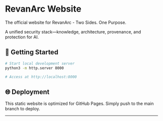 # RevanArc Website

The official website for RevanArc - Two Sides. One Purpose.

A unified security stack—knowledge, architecture, provenance, and protection for AI.

## 🚀 Getting Started

```bash
# Start local development server
python3 -m http.server 8000

# Access at http://localhost:8000
```

## 🌐 Deployment

This static website is optimized for GitHub Pages. Simply push to the main branch to deploy.

---
